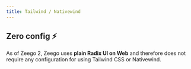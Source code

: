 ```yaml
---
title: Tailwind / Nativewind
---
```


## Zero config ⚡️

As of Zeego 2, Zeego uses **plain Radix UI on Web** and therefore does not require any configuration for using Tailwind CSS or Nativewind.

